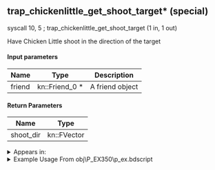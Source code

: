 ## trap_chickenlittle_get_shoot_target* (special)

syscall 10, 5 ; trap_chickenlittle_get_shoot_target (1 in, 1 out)

Have Chicken Little shoot in the direction of the target

#### Input parameters
| Name | Type | Description
|------|------|------------
| friend   | kn::Friend_0 *   | A friend object


#### Return Parameters
| Name | Type
|------|-----
| shoot_dir   | kn::FVector   


<details>
	<summary>Appears in:</summary>
| filename | Entity (obj)
|----------|-------------
| obj\P_EX350\p_ex.bdscript       | ((P) Chicken Little)          

</details>

<details>
	<summary>Example Usage From obj\P_EX350\p_ex.bdscript</summary>
L518:
 popToSp 0
 pushFromFSp 0
 syscall 1, 147 ; trap_obj_pos (1 in, 1 out)
 memcpyToSp 16, 48
 pushFromPSp 48
 memcpyToSp 16, 32
 pushFromFSp 0
 syscall 10, 5 ; trap_chickenlittle_get_shoot_target (1 in, 1 out)
 memcpyToSp 16, 48
 pushFromPSp 48
 pushFromPSp 32
 syscall 0, 5 ; trap_vector_sub (2 in, 1 out)
 memcpyToSp 16, 64
 pushFromPSp 64
 memcpyToSp 16, 16
 pushImmf 1
 syscall 0, 17 ; trap_random_getf (1 in, 1 out)
 pushImmf 0.5
 subf 
 infzf 
 jz L575
 pushFromFSp 0
 pushFromPSp 32
 pushFromPSp 16
 gosub 16, L584
 jmp L583
</details>

